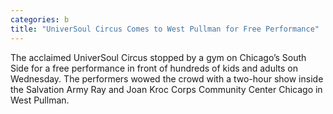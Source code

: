 ```yaml
---
categories: b
title: "UniverSoul Circus Comes to West Pullman for Free Performance"
---
```


The acclaimed UniverSoul Circus stopped by a gym on Chicago&#8217;s South Side for a free performance in front of hundreds of kids and adults on Wednesday. The performers wowed the crowd with a two-hour show inside the Salvation Army Ray and Joan Kroc Corps Community Center Chicago in West Pullman.